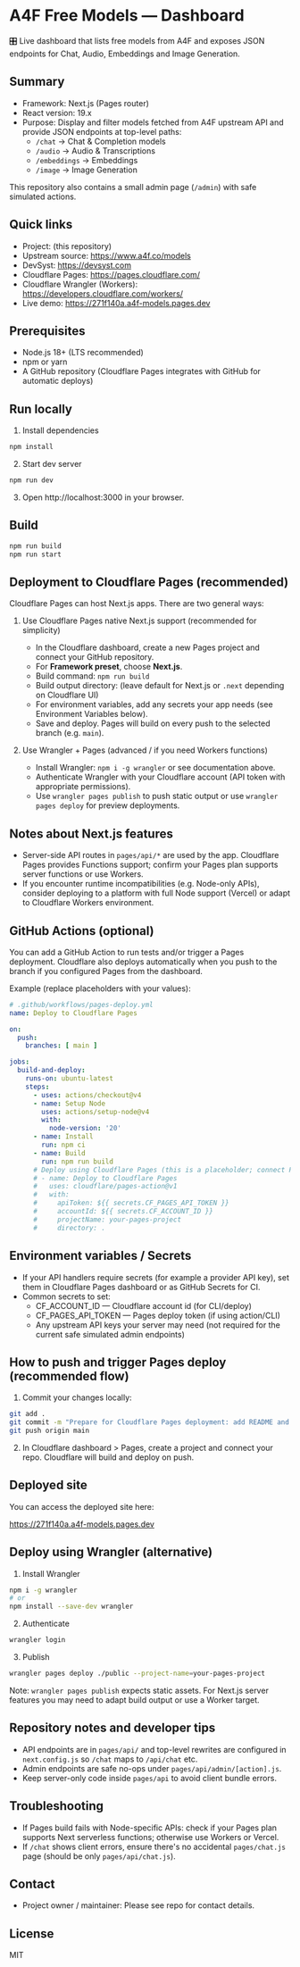 # A4F Free Models — Dashboard

🎛️ Live dashboard that lists free models from A4F and exposes JSON endpoints for Chat, Audio, Embeddings and Image Generation.

Summary
-------
- Framework: Next.js (Pages router)
- React version: 19.x
- Purpose: Display and filter models fetched from A4F upstream API and provide JSON endpoints at top-level paths:
  - `/chat`  -> Chat & Completion models
  - `/audio` -> Audio & Transcriptions
  - `/embeddings` -> Embeddings
  - `/image` -> Image Generation

This repository also contains a small admin page (`/admin`) with safe simulated actions.

Quick links
-----------
- Project: (this repository)
- Upstream source: https://www.a4f.co/models
- DevSyst: https://devsyst.com
- Cloudflare Pages: https://pages.cloudflare.com/
- Cloudflare Wrangler (Workers): https://developers.cloudflare.com/workers/
- Live demo: https://271f140a.a4f-models.pages.dev

Prerequisites
-------------
- Node.js 18+ (LTS recommended)
- npm or yarn
- A GitHub repository (Cloudflare Pages integrates with GitHub for automatic deploys)

Run locally
------------
1. Install dependencies

```bash
npm install
```

2. Start dev server

```bash
npm run dev
```

3. Open http://localhost:3000 in your browser.

Build
-----

```bash
npm run build
npm run start
```

Deployment to Cloudflare Pages (recommended)
-------------------------------------------

Cloudflare Pages can host Next.js apps. There are two general ways:

1) Use Cloudflare Pages native Next.js support (recommended for simplicity)
   - In the Cloudflare dashboard, create a new Pages project and connect your GitHub repository.
   - For **Framework preset**, choose **Next.js**.
   - Build command: `npm run build`
   - Build output directory: (leave default for Next.js or `.next` depending on Cloudflare UI)
   - For environment variables, add any secrets your app needs (see Environment Variables below).
   - Save and deploy. Pages will build on every push to the selected branch (e.g. `main`).

2) Use Wrangler + Pages (advanced / if you need Workers functions)
   - Install Wrangler: `npm i -g wrangler` or see documentation above.
   - Authenticate Wrangler with your Cloudflare account (API token with appropriate permissions).
   - Use `wrangler pages publish` to push static output or use `wrangler pages deploy` for preview deployments.

Notes about Next.js features
----------------------------
- Server-side API routes in `pages/api/*` are used by the app. Cloudflare Pages provides Functions support; confirm your Pages plan supports server functions or use Workers.
- If you encounter runtime incompatibilities (e.g. Node-only APIs), consider deploying to a platform with full Node support (Vercel) or adapt to Cloudflare Workers environment.

GitHub Actions (optional)
-------------------------
You can add a GitHub Action to run tests and/or trigger a Pages deployment. Cloudflare also deploys automatically when you push to the branch if you configured Pages from the dashboard.

Example (replace placeholders with your values):

```yaml
# .github/workflows/pages-deploy.yml
name: Deploy to Cloudflare Pages

on:
  push:
    branches: [ main ]

jobs:
  build-and-deploy:
    runs-on: ubuntu-latest
    steps:
      - uses: actions/checkout@v4
      - name: Setup Node
        uses: actions/setup-node@v4
        with:
          node-version: '20'
      - name: Install
        run: npm ci
      - name: Build
        run: npm run build
      # Deploy using Cloudflare Pages (this is a placeholder; connect Pages to GitHub in dashboard for easiest setup)
      # - name: Deploy to Cloudflare Pages
      #   uses: cloudflare/pages-action@v1
      #   with:
      #     apiToken: ${{ secrets.CF_PAGES_API_TOKEN }}
      #     accountId: ${{ secrets.CF_ACCOUNT_ID }}
      #     projectName: your-pages-project
      #     directory: .
```

Environment variables / Secrets
-------------------------------
- If your API handlers require secrets (for example a provider API key), set them in Cloudflare Pages dashboard or as GitHub Secrets for CI.
- Common secrets to set:
  - CF_ACCOUNT_ID — Cloudflare account id (for CLI/deploy)
  - CF_PAGES_API_TOKEN — Pages deploy token (if using action/CLI)
  - Any upstream API keys your server may need (not required for the current safe simulated admin endpoints)

How to push and trigger Pages deploy (recommended flow)
-----------------------------------------------------
1. Commit your changes locally:

```bash
git add .
git commit -m "Prepare for Cloudflare Pages deployment: add README and docs"
git push origin main
```

2. In Cloudflare dashboard > Pages, create a project and connect your repo. Cloudflare will build and deploy on push.

Deployed site
-------------
You can access the deployed site here:

https://271f140a.a4f-models.pages.dev

Deploy using Wrangler (alternative)
---------------------------------
1. Install Wrangler

```bash
npm i -g wrangler
# or
npm install --save-dev wrangler
```

2. Authenticate

```bash
wrangler login
```

3. Publish

```bash
wrangler pages deploy ./public --project-name=your-pages-project
```

Note: `wrangler pages publish` expects static assets. For Next.js server features you may need to adapt build output or use a Worker target.

Repository notes and developer tips
---------------------------------
- API endpoints are in `pages/api/` and top-level rewrites are configured in `next.config.js` so `/chat` maps to `/api/chat` etc.
- Admin endpoints are safe no-ops under `pages/api/admin/[action].js`.
- Keep server-only code inside `pages/api` to avoid client bundle errors.

Troubleshooting
---------------
- If Pages build fails with Node-specific APIs: check if your Pages plan supports Next serverless functions; otherwise use Workers or Vercel.
- If `/chat` shows client errors, ensure there's no accidental `pages/chat.js` page (should be only `pages/api/chat.js`).

Contact
-------
- Project owner / maintainer: Please see repo for contact details.

License
-------
MIT
